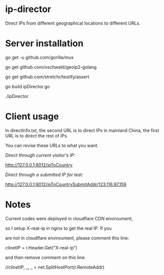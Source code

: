# ip-director
Direct IPs from different geographical locations to different URLs.

# Server installation

go get -u github.com/gorilla/mux

go get github.com/oschwald/geoip2-golang

go get github.com/stretchr/testify/assert

go build ipDirector.go

./ipDirector

# Client usage

In directInfo.txt, the second URL is to direct IPs in mainland China, the first URL is to direct the rest of IPs.

You can revise these URLs to what you want.

_Direct through current visitor's IP:_

http://127.0.0.1:8012/ipToCountry

_Direct through a submitted IP for test:_

http://127.0.0.1:8012/ipToCountrySubmitAddr/123.116.97.159


# Notes

Current codes were deployed in cloudflare CDN enviroument, 

so I setup X-real-ip in nginx to get the real IP. If you 

are not in cloudflare enviroument, please comment this line:

clinetIP = r.Header.Get("X-real-ip")

and then remove comment on this line:

//clinetIP, _, _ = net.SplitHostPort(r.RemoteAddr)
